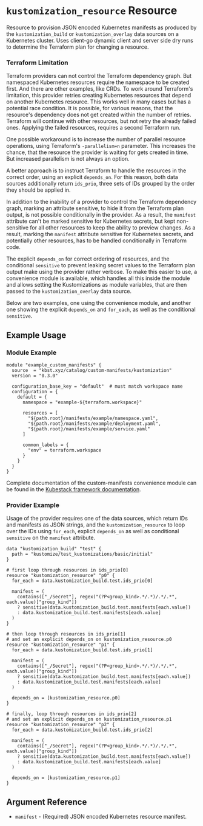 # `kustomization_resource` Resource

Resource to provision JSON encoded Kubernetes manifests as produced by the `kustomization_build` or `kustomization_overlay` data sources on a Kubernetes cluster. Uses client-go dynamic client and server side dry runs to determine the Terraform plan for changing a resource.

### Terraform Limitation

Terraform providers can not control the Terraform dependency graph. But namespaced Kubernetes resources require the namespace to be created first. And there are other examples, like CRDs. To work around Terraform's limitation, this provider retries creating Kubernetes resources that depend on another Kubernetes resource. This works well in many cases but has a potential race condition. It is possible, for various reasons, that the resource's dependency does not get created within the number of retries. Terraform will continue with other resources, but not retry the already failed ones. Applying the failed resources, requires a second Terraform run.

One possible workaround is to increase the number of parallel resource operations, using Terraform's `-parallelism=n` parameter. This increases the chance, that the resource the provider is waiting for gets created in time. But increased parallelism is not always an option.

A better approach is to instruct Terraform to handle the resources in the correct order, using an explicit `depends_on`. For this reason, both data sources additionally return `ids_prio`, three sets of IDs grouped by the order they should be applied in.

In addition to the inability of a provider to control the Terraform dependency graph, marking an attribute sensitive, to hide it from the Terraform plan output, is not possible conditionally in the provider. As a result, the `manifest` attribute can't be marked sensitive for Kubernetes secrets, but kept non-sensitive for all other resources to keep the ability to preview changes. As a result, marking the `manifest` attribute sensitive for Kubernetes secrets, and potentially other resources, has to be handled conditionally in Terraform code.

The explicit `depends_on` for correct ordering of resources, and the conditional `sensitive` to prevent leaking secret values to the Terraform plan output make using the provider rather verbose. To make this easier to use, a convenience module is available, which handles all this inside the module and allows setting the Kustomizations as module variables, that are then passed to the `kustomization_overlay` data source. 

Below are two examples, one using the convenience module, and another one showing the explicit `depends_on` and `for_each`, as well as the conditional `sensitive`.

## Example Usage

### Module Example

```hcl
module "example_custom_manifests" {
  source  = "kbst.xyz/catalog/custom-manifests/kustomization"
  version = "0.3.0"

  configuration_base_key = "default"  # must match workspace name
  configuration = {
    default = {
      namespace = "example-${terraform.workspace}"

      resources = [
        "${path.root}/manifests/example/namespace.yaml",
        "${path.root}/manifests/example/deployment.yaml",
        "${path.root}/manifests/example/service.yaml"
      ]

      common_labels = {
        "env" = terraform.workspace
      }
    }
  }
}
```

Complete documentation of the custom-manifests convenience module can be found in the [Kubestack framework documentation](https://www.kubestack.com/framework/documentation/cluster-service-modules#custom-manifests).

### Provider Example

Usage of the provider requires one of the data sources, which return IDs and manifests as JSON strings, and the `kustomization_resource` to loop over the IDs using `for_each`, explicit `depends_on` as well as conditional `sensitive` on the `manifest` attribute.

```hcl
data "kustomization_build" "test" {
  path = "kustomize/test_kustomizations/basic/initial"
}

# first loop through resources in ids_prio[0]
resource "kustomization_resource" "p0" {
  for_each = data.kustomization_build.test.ids_prio[0]

  manifest = (
    contains(["_/Secret"], regex("(?P<group_kind>.*/.*)/.*/.*", each.value)["group_kind"])
    ? sensitive(data.kustomization_build.test.manifests[each.value])
    : data.kustomization_build.test.manifests[each.value]
  )
}

# then loop through resources in ids_prio[1]
# and set an explicit depends_on on kustomization_resource.p0
resource "kustomization_resource" "p1" {
  for_each = data.kustomization_build.test.ids_prio[1]

  manifest = (
    contains(["_/Secret"], regex("(?P<group_kind>.*/.*)/.*/.*", each.value)["group_kind"])
    ? sensitive(data.kustomization_build.test.manifests[each.value])
    : data.kustomization_build.test.manifests[each.value]
  )

  depends_on = [kustomization_resource.p0]
}

# finally, loop through resources in ids_prio[2]
# and set an explicit depends_on on kustomization_resource.p1
resource "kustomization_resource" "p2" {
  for_each = data.kustomization_build.test.ids_prio[2]

  manifest = (
    contains(["_/Secret"], regex("(?P<group_kind>.*/.*)/.*/.*", each.value)["group_kind"])
    ? sensitive(data.kustomization_build.test.manifests[each.value])
    : data.kustomization_build.test.manifests[each.value]
  )

  depends_on = [kustomization_resource.p1]
}

```

## Argument Reference

- `manifest` - (Required) JSON encoded Kubernetes resource manifest.
